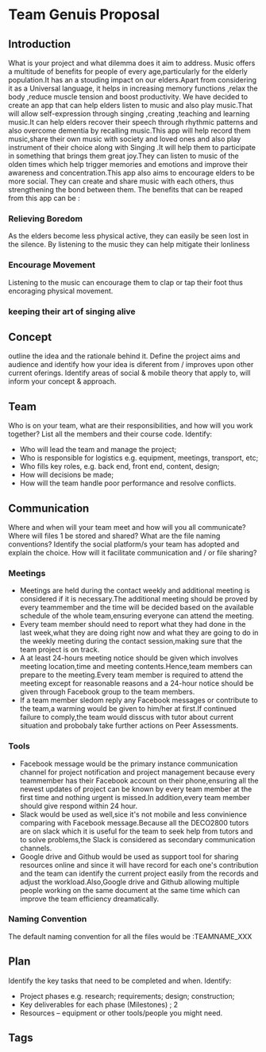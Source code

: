 # Team Genuis Proposal
## Introduction
What is your project and what dilemma does it aim to address. 
Music offers a multitude of benefits for people of every age,particularly for the elderly population.It has an a stouding impact on our elders.Apart from considering it as a Universal language, it helps in increasing memory functions ,relax the body ,reduce muscle tension and boost productivity.
We have decided to create an app that can help elders listen to music and also play music.That will allow self-expression through singing ,creating ,teaching and learning music.It can help elders recover their speech through rhythmic patterns and also overcome dementia by recalling music.This app will help record them music,share their own music with society and loved ones and also play instrument of their choice along with Singing .It will help them to participate in something that brings them great joy.They can listen to music of the olden times which help trigger memories and emotions and improve their awareness and concentration.This app also aims to encourage elders to be more social. They can create and share music with each others, thus strengthening the bond between them.
The benefits that can be reaped from this app can be :
### Relieving Boredom
As the elders become less physical active, they can easily be seen lost in the silence. By listening to the music they can help mitigate their lonliness
### Encourage Movement
Listening to the music can encourage them to clap or tap their foot thus encoraging physical movement.
### keeping their art of singing alive



## Concept 
outline the idea and the rationale behind it. Define the project aims and audience and identify how
your idea is diferent from / improves upon other current oferings. Identify areas of social & mobile theory
that apply to, will inform your concept & approach.
## Team
Who is on your team, what are their responsibilities, and how will you work together? List all the
members and their course code. Identify: 
* Who will lead the team and manage the project; 
* Who is responsible for logistics e.g. equipment, meetings, transport, etc; 
* Who fills key roles, e.g. back end, front end, content, design;
* How will decisions be made;
* How will the team handle poor performance and resolve conflicts. 
## Communication
Where and when will your team meet and how will you all communicate? Where will files 1
be stored and shared? What are the file naming conventions?
Identify the social platform/s your team has adopted and explain the choice. How will it facilitate
communication and / or file sharing? 

### Meetings
* Meetings are held during the contact weekly and additional meeting is considered if it is necessary.The additional meeting should be proved by every teammember and the time will be decided based on the available schedule of the whole team,ensuring everyone can attend the meeting.
* Every team member should need to report what they had done in the last week,what they are doing right now and what they are going to do in the weekly meeting during the contact session,making sure that the team project is on track.
* A at least 24-hours meeting notice should be given which involves meeting location,time and meeting contents.Hence,team members can prepare to the meeting.Every team member is required to attend the meeting except for reasonable reasons and a 24-hour notice should be given through Facebook group to the team members.
* If a team member sledom reply any Facebook messages or contribute to the team,a warming would be given to him/her at first.If continued failure to comply,the team would disscus with tutor about current situation and probobaly take further actions on Peer Assessments.

### Tools
* Facebook message would be the primary instance communication channel for project notification and project management because every teammember has their Facebook account on their phone,ensuring all the newest updates of project can be known by every team member at the first time and nothing urgent is missed.In addition,every team member should give respond within 24 hour.
* Slack would be used as well,sice it's not mobile and less convinience comparing with Facebook message.Because all the DECO2800 tutors are on slack which it is useful for the team to seek help from tutors and to solve problems,the Slack is considered as secondary communication channels.
* Google drive and Github would be used as support tool for sharing resources online and since it will have record for each one's contribution and the team can identify the current project easily from the records and adjust the workload.Also,Google drive and Github allowing multiple people working on the same document at the same time which can improve the team efficiency dreamatically.
### Naming Convention
The default naming convention for all the files would be :TEAMNAME_XXX
## Plan
 Identify the key tasks that need to be completed and when. Identify:
* Project phases e.g. research; requirements; design; construction;
* Key deliverables for each phase (Milestones) ; 2
* Resources – equipment or other tools/people you might need. 
## Tags
